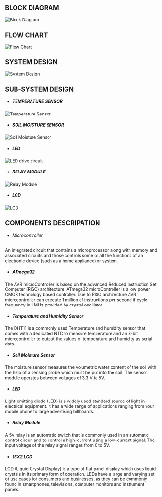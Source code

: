 ## **BLOCK DIAGRAM**

![Block Diagram](https://user-images.githubusercontent.com/77672209/156124897-5f8138ee-4196-4355-a75a-55fd6b90538d.jpg)


## **FLOW CHART**

![Flow Chart](https://user-images.githubusercontent.com/77672209/157167879-d8dfcb13-598c-489e-be0c-dd66facde611.jpg)


## **SYSTEM DESIGN**

![System Design](https://user-images.githubusercontent.com/77672209/156125092-a08a8162-8b9d-445b-8982-c72c27078d7f.jpg)


## **SUB-SYSTEM DESIGN**

- ##### TEMPERATURE SENSOR

![Temperature Sensor](https://user-images.githubusercontent.com/77672209/156125428-7c51c1f0-38f4-4eed-a205-1b7f2cd3c9fd.jpg)

- ##### SOIL MOISTURE SENSOR

![Soil Moisture Sensor](https://user-images.githubusercontent.com/77672209/156125540-c4fc1608-6450-475f-b32d-77d12a47e07e.jpg)

- ##### LED

![LED drive circuit](https://user-images.githubusercontent.com/77672209/156125649-c9572986-7a54-4094-84f7-5b56b396ddc7.jpg)

- ##### RELAY MODULE

![Relay Module](https://user-images.githubusercontent.com/77672209/156125755-ef8e2649-dfee-415f-bec3-1e54a466988d.jpg)

- ##### LCD

![LCD](https://user-images.githubusercontent.com/77672209/156125846-d83892c7-24d3-4faf-b523-adc43c8788fb.jpeg)

## **COMPONENTS DESCRIPATION**

-  ###### Microcontroller
An integrated circuit that contains a microprocessor along with memory and associated circuits and those controls some or all the functions of an electronic device (such as a home appliance) or system.

- ##### ATmega32
The AVR microController is based on the advanced Reduced Instruction Set Computer (RISC) architecture. ATmega32 microController is a low power CMOS technology based controller. Due to RISC architecture AVR microcontroller can execute 1 million of instructions per second if cycle frequency is 1 MHz provided by crystal oscillator.

- ##### Temperature and Humidity Sensor
The DHT11 is a commonly used Temperature and humidity sensor that comes with a dedicated NTC to measure temperature and an 8-bit microcontroller to output the values of temperature and humidity as serial data.

- ##### Soil Moisture Sensor
The moisture sensor measures the volumetric water content of the soil with the help of a sensing probe which must be put into the soil. The sensor module operates between voltages of 3.3 V to 5V. 

- ##### LED
Light-emitting diode (LED) is a widely used standard source of light in electrical equipment. It has a wide range of applications ranging from your mobile phone to large advertising billboards.

- ##### Relay Module
A 5v relay is an automatic switch that is commonly used in an automatic control circuit and to control a high-current using a low-current signal. The input voltage of the relay signal ranges from 0 to 5V.

- ##### 16X2 LCD
LCD (Liquid Crystal Display) is a type of flat panel display which uses liquid crystals in its primary form of operation. LEDs have a large and varying set of use cases for consumers and businesses, as they can be commonly found in smartphones, televisions, computer monitors and instrument panels.
